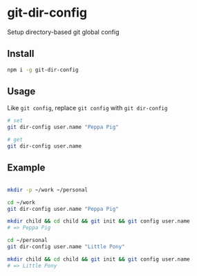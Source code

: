 # git-dir-config

Setup directory-based git global config

## Install

```bash
npm i -g git-dir-config
```

## Usage

Like `git config`, replace `git config` with `git dir-config`

```bash
# set
git dir-config user.name "Peppa Pig"

# get
git dir-config user.name
```

## Example

```bash

mkdir -p ~/work ~/personal

cd ~/work
git dir-config user.name "Peppa Pig"

mkdir child && cd child && git init && git config user.name
# => Peppa Pig

cd ~/personal
git dir-config user.name "Little Pony"

mkdir child && cd child && git init && git config user.name
# => Little Pony
```
